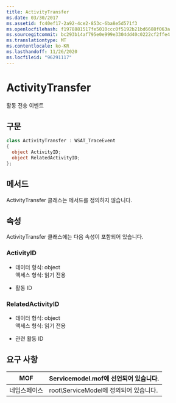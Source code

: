 ```yaml
---
title: ActivityTransfer
ms.date: 03/30/2017
ms.assetid: fc40ef17-2a92-4ce2-853c-6ba8e5d571f3
ms.openlocfilehash: f1978881517fe5010ccc0f5192b21bd6688f063a
ms.sourcegitcommit: bc293b14af795e0e999e3304dd40c0222cf2ffe4
ms.translationtype: MT
ms.contentlocale: ko-KR
ms.lasthandoff: 11/26/2020
ms.locfileid: "96291117"
---
```

# <a name="activitytransfer"></a>ActivityTransfer

활동 전송 이벤트  
  
## <a name="syntax"></a>구문  
  
```csharp
class ActivityTransfer : WSAT_TraceEvent  
{  
  object ActivityID;  
  object RelatedActivityID;  
};  
```  
  
## <a name="methods"></a>메서드  

 ActivityTransfer 클래스는 메서드를 정의하지 않습니다.  
  
## <a name="properties"></a>속성  

 ActivityTransfer 클래스에는 다음 속성이 포함되어 있습니다.  
  
### <a name="activityid"></a>ActivityID  
  
- 데이터 형식: object  
    액세스 형식: 읽기 전용  
  
- 활동 ID  
  
### <a name="relatedactivityid"></a>RelatedActivityID  
  
- 데이터 형식: object  
    액세스 형식: 읽기 전용  
  
- 관련 활동 ID  
  
## <a name="requirements"></a>요구 사항  
  
|MOF|Servicemodel.mof에 선언되어 있습니다.|  
|---------|-----------------------------------|  
|네임스페이스|root\ServiceModel에 정의되어 있습니다.|
